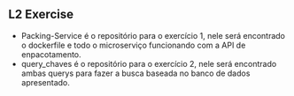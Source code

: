 ## L2 Exercise

- Packing-Service é o repositório para o exercício 1, nele será encontrado o dockerfile e todo o microserviço funcionando com a API de enpacotamento.
- query_chaves é o repositório para o exercício 2, nele será encontrado ambas querys para fazer a busca baseada no banco de dados apresentado.

